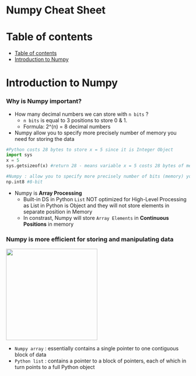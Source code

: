 # Numpy Cheat Sheet
# Table of contents
- [Table of contents](#table-of-contents)
- [Introduction to Numpy](#introduction-to-numpy)

# Introduction to Numpy
### Why is Numpy important?
- How many decimal numbers we can store with `n bits` ? 
  - `n bits` is equal to 3 positions to store 0 & 1. 
  - Formula: 2^(n) = 8 decimal numbers
- Numpy allow you to specify more precisely number of memory you need for storing the data
```Python
#Python costs 28 bytes to store x = 5 since it is Integer Object
import sys
x = 5
sys.getsizeof(x) #return 28 - means variable x = 5 costs 28 bytes of memory

#Numpy : allow you to specify more precisely number of bits (memory) you need for storing the data
np.int8 #8-bit
```
- Numpy is **Array Processing**
  - Built-in DS in Python `List` NOT optimized for High-Level Processing as List in Python is Object and they will not store elements in separate position in Memory
  - In constrast, Numpy will store `Array Elements` in **Continuous Positions** in memory

### Numpy is  more efficient for storing and manipulating data

<img src="https://user-images.githubusercontent.com/64508435/108620727-1a814680-7469-11eb-8871-f8f2bd203a7d.png" height="250"/>

- `Numpy array` : essentially contains a single pointer to one contiguous block of data
- `Python list` : contains a pointer to a block of pointers, each of which in turn points to a full Python object
